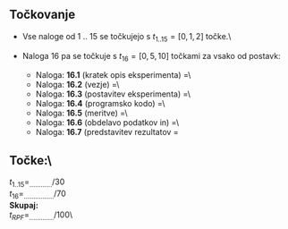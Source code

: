 ## Točkovanje

- Vse naloge od 1 .. 15 se točkujejo s $t_{1..15} = [0, 1, 2]$ točke.\

- Naloga 16 pa se točkuje s $t_{16} = [0, 5, 10]$ točkami za vsako od postavk:
    - Naloga: **16.1** (kratek opis eksperimenta)     =\
    - Naloga: **16.2** (vezje)                        =\
    - Naloga: **16.3** (postavitev eksperimenta)      =\
    - Naloga: **16.4** (programsko kodo)              =\
    - Naloga: **16.5** (meritve)                      =\
    - Naloga: **16.6** (obdelavo podatkov in)         =\
    - Naloga: **16.7** (predstavitev rezultatov       =

## Točke:\
$t_{1..15}=_{............}/30$\
$t_{16} =_{................}/70$\
**Skupaj:**\
$t_{RPF}=_{.............}/100$\


